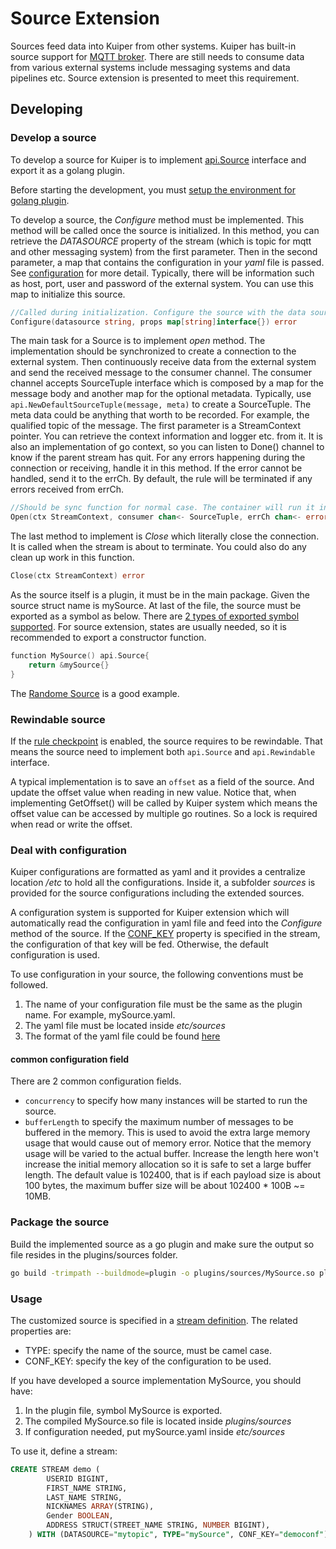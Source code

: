# Source Extension

Sources feed data into Kuiper from other systems. Kuiper has built-in source support for [MQTT broker](../rules/sources/mqtt.md). There are still needs to consume data from various external systems include messaging systems and data pipelines etc. Source extension is presented to meet this requirement.

## Developing

### Develop a source

To develop a source for Kuiper is to implement [api.Source](../../../xstream/api/stream.go) interface and export it as a golang plugin.

Before starting the development, you must [setup the environment for golang plugin](overview.md#setup-the-plugin-developing-environment). 

To develop a source, the _Configure_ method must be implemented. This method will be called once the source is initialized. In this method, you can retrieve the _DATASOURCE_ property of the stream (which is topic for mqtt and other messaging system) from the first parameter. Then in the second parameter, a map that contains the configuration in your _yaml_ file is passed. See [configuration](#deal-with-configuration) for more detail. Typically, there will be information such as host, port, user and password of the external system. You can use this map to initialize this source.

```go
//Called during initialization. Configure the source with the data source(e.g. topic for mqtt) and the properties read from the yaml 
Configure(datasource string, props map[string]interface{}) error
```

The main task for a Source is to implement _open_ method. The implementation should be synchronized to create a connection to the external system. Then continuously receive data from the external system and send the received message to the consumer channel. The consumer channel accepts SourceTuple interface which is composed by a map for the message body and another map for the optional metadata. Typically, use `api.NewDefaultSourceTuple(message, meta)` to create a SourceTuple. The meta data could be anything that worth to be recorded. For example, the qualified topic of the message. The first parameter is a StreamContext pointer. You can retrieve the context information and logger etc. from it. It is also an implementation of go context, so you can listen to Done() channel to know if the parent stream has quit. For any errors happening during the connection or receiving, handle it in this method. If the error cannot be handled, send it to the errCh. By default, the rule will be terminated if any errors received from errCh.

```go
//Should be sync function for normal case. The container will run it in go func
Open(ctx StreamContext, consumer chan<- SourceTuple, errCh chan<- error)
```  

The last method to implement is _Close_ which literally close the connection. It is called when the stream is about to terminate. You could also do any clean up work in this function.

```go
Close(ctx StreamContext) error
```

As the source itself is a plugin, it must be in the main package. Given the source struct name is mySource. At last of the file, the source must be exported as a symbol as below. There are [2 types of exported symbol supported](overview.md#plugin-development). For source extension, states are usually needed, so it is recommended to export a constructor function.

```go
function MySource() api.Source{
    return &mySource{}
}
```

The [Randome Source](../../../plugins/sources/random.go) is a good example.

### Rewindable source
If the [rule checkpoint](../rules/state_and_fault_tolerance.md#source-consideration) is enabled, the source requires to be rewindable. That means the source need to implement both ``api.Source`` and ``api.Rewindable`` interface. 

A typical implementation is to save an ``offset`` as a field of the source. And update the offset value when reading in new value. Notice that, when implementing GetOffset() will be called by Kuiper system which means the offset value can be accessed by multiple go routines. So a lock is required when read or write the offset.



### Deal with configuration

Kuiper configurations are formatted as yaml and it provides a centralize location _/etc_ to hold all the configurations. Inside it, a subfolder _sources_ is provided for the source configurations including the extended sources.

A configuration system is supported for Kuiper extension which will automatically read the configuration in yaml file and feed into the _Configure_ method of the source. If the [CONF_KEY](../streams.md#create-stream) property is specified in the stream, the configuration of that key will be fed. Otherwise, the default configuration is used.
 
 To use configuration in your source, the following conventions must be followed.
 1. The name of your configuration file must be the same as the plugin name. For example, mySource.yaml.
 2. The yaml file must be located inside _etc/sources_
 3. The format of the yaml file could be found [here](../rules/sources/mqtt.md)
 
#### common configuration field

There are 2 common configuration fields.
 
* ``concurrency`` to specify how many instances will be started to run the source.
* ``bufferLength`` to specify the maximum number of messages to be buffered in the memory. This is used to avoid the extra large memory usage that would cause out of memory error. Notice that the memory usage will be varied to the actual buffer. Increase the length here won't increase the initial memory allocation so it is safe to set a large buffer length. The default value is 102400, that is if each payload size is about 100 bytes, the maximum buffer size will be about 102400 * 100B ~= 10MB.

### Package the source
Build the implemented source as a go plugin and make sure the output so file resides in the plugins/sources folder.

```bash
go build -trimpath --buildmode=plugin -o plugins/sources/MySource.so plugins/sources/my_source.go
```

### Usage

The customized source is specified in a [stream definition](../streams.md#create-stream). The related properties are:

- TYPE: specify the name of the source, must be camel case.
- CONF_KEY: specify the key of the configuration to be used.

If you have developed a source implementation MySource, you should have:
1. In the plugin file, symbol MySource is exported.
2. The compiled MySource.so file is located inside _plugins/sources_
3. If configuration needed, put mySource.yaml inside _etc/sources_

To use it, define a stream:
```sql
CREATE STREAM demo (
		USERID BIGINT,
		FIRST_NAME STRING,
		LAST_NAME STRING,
		NICKNAMES ARRAY(STRING),
		Gender BOOLEAN,
		ADDRESS STRUCT(STREET_NAME STRING, NUMBER BIGINT),
	) WITH (DATASOURCE="mytopic", TYPE="mySource", CONF_KEY="democonf");
```